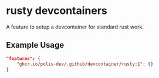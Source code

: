 
# rusty devcontainers

A feature to setup a devcontainer for standard rust work.

## Example Usage

```json
"features": {
    "ghcr.io/polis-dev/.github/devcontainer/rusty:1": {}
}
```
